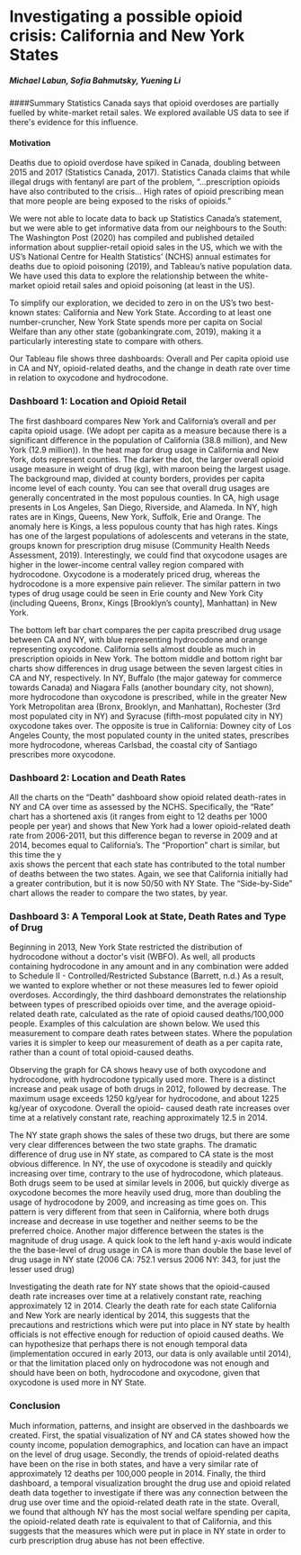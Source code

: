 

# Investigating a possible opioid crisis: California and New York States

##### Michael Labun, Sofia Bahmutsky, Yuening Li

####Summary
Statistics Canada says that opioid overdoses are partially fuelled by white-market retail sales.  We explored available US data to see if there's evidence for this influence.

#### Motivation
Deaths due to opioid overdose have spiked in Canada, doubling between 2015 and 2017 (Statistics Canada, 2017). Statistics Canada claims that while illegal drugs with fentanyl are part of the problem, “...prescription opioids have also contributed to the crisis... High rates of opioid prescribing mean that more people are being exposed to the risks of opioids.”

We were not able to locate data to back up Statistics Canada’s statement, but we were able to get informative data from our neighbours to the South: The Washington Post (2020) has compiled and published detailed information about supplier-retail opioid sales in the US, which we with the US’s National Centre for Health Statistics’ (NCHS) annual estimates for deaths due to opioid poisoning (2019), and Tableau’s native population data. We have used this data to explore the relationship between the white-market opioid retail sales and opioid poisoning (at least in the US).

To simplify our exploration, we decided to zero in on the US’s two best-known states: California and New York State. According to at least one number-cruncher, New York State spends more per capita on Social Welfare than any other state (gobankingrate.com, 2019), making it a particularly interesting state to compare with others.

Our Tableau file shows three dashboards: Overall and Per capita opioid use in CA and NY, opioid-related deaths, and the change in death rate over time in relation to oxycodone and hydrocodone.

### Dashboard 1: Location and Opioid Retail
The first dashboard compares New York and California’s overall and per capita opioid usage. (We adopt per capita as a measure because there is a significant difference in the population of California (38.8 million), and New York (12.9 million)).
In the heat map for drug usage in California and New York, dots represent counties. The darker the dot, the larger overall opioid usage measure in weight of drug (kg), with maroon being the largest usage. The background map, divided at county borders, provides per capita income level of each county. You can see that overall drug usages are generally concentrated in the most populous counties. In CA, high usage presents in Los Angeles, San Diego, Riverside, and Alameda. In NY, high rates are in Kings, Queens, New York, Suffolk, Erie and Orange. The anomaly here is Kings, a less populous county that has high rates. Kings has one of the largest populations of adolescents and veterans in the state, groups known for prescription drug misuse (Community Health Needs Assessment, 2019). Interestingly, we could find that oxycodone usages are higher in the lower-income central valley region compared with hydrocodone. Oxycodone is a moderately priced drug, whereas the hydrocodone is a more expensive pain reliever. The similar pattern in two types of drug usage could be seen in Erie county and New York City (including Queens, Bronx, Kings [Brooklyn’s county], Manhattan) in New York.

The bottom left bar chart compares the per capita prescribed drug usage between CA and NY, with blue representing hydrocodone and orange representing oxycodone. California sells almost double as much in prescription opioids in New York. The bottom middle and bottom right bar charts show differences in drug usage between the seven largest cities in CA and NY, respectively. In NY, Buffalo (the major gateway for commerce towards Canada) and Niagara Falls (another boundary city, not shown), more hydrocodone than oxycodone is prescribed, while in the greater New York Metropolitan area (Bronx, Brooklyn, and Manhattan), Rochester (3rd most populated city in NY) and Syracuse (fifth-most populated city in NY) oxycodone takes over. The opposite is true in California: Downey city of Los Angeles County, the most populated county in the united states, prescribes more hydrocodone, whereas Carlsbad, the coastal city of Santiago prescribes more oxycodone.

### Dashboard 2: Location and Death Rates
All the charts on the “Death” dashboard show opioid related death-rates in NY and CA over time as assessed by the NCHS. Specifically, the “Rate” chart has a shortened axis (it ranges from eight to 12 deaths per 1000 people per year) and shows that New York had a lower opioid-related death rate from 2006-2011, but this difference began to reverse in 2009 and at 2014, becomes equal to California’s. The “Proportion” chart is similar, but this time the y    
axis shows the percent that each state has contributed to the total number of deaths between the two states. Again, we see that California initially had a greater contribution, but it is now 50/50 with NY State. The “Side-by-Side” chart allows the reader to compare the two states, by year.

### Dashboard 3: A Temporal Look at State, Death Rates and Type of Drug
Beginning in 2013, New York State restricted the distribution of hydrocodone without a doctor's visit (WBFO). As well, all products containing hydrocodone in any amount and in any combination were added to Schedule II - Controlled/Restricted Substance (Barrett, n.d.) As a result, we wanted to explore whether or not these measures led to fewer opioid overdoses.
Accordingly, the third dashboard demonstrates the relationship between types of prescribed opioids over time, and the average opioid-related death rate, calculated as the rate of opioid caused deaths/100,000 people. Examples of this calculation are shown below. We used this measurement to compare death rates between states. Where the population varies it is simpler to keep our measurement of death as a per capita rate, rather than a count of total opioid-caused deaths.

Observing the graph for CA shows heavy use of both oxycodone and hydrocodone, with hydrocodone typically used more. There is a distinct increase and peak usage of both drugs in 2012, followed by decrease. The maximum usage exceeds 1250 kg/year for hydrocodone, and about 1225 kg/year of oxycodone. Overall the opioid- caused death rate increases over time at a relatively constant rate, reaching approximately 12.5 in 2014.

The NY state graph shows the sales of these two drugs, but there are some very clear differences between the two state graphs. The dramatic difference of drug use in NY state, as compared to CA state is the most obvious difference. In NY, the use of oxycodone is steadily and quickly increasing over time, contrary to the use of hydrocodone, which plateaus. Both drugs seem to be used at similar levels in 2006, but quickly diverge as oxycodone becomes the more heavily used drug, more than doubling the usage of hydrocodone by 2009, and increasing as time goes on. This pattern is very different from that seen in California, where both drugs increase and decrease in use together and neither seems to be the preferred choice. Another major difference between the states is the magnitude of drug usage. A quick look to the left hand y-axis would indicate the the base-level of drug usage in CA is more than double the base level of drug usage in NY state (2006 CA: 752.1 versus 2006 NY: 343, for just the lesser used drug)

Investigating the death rate for NY state shows that the opioid-caused death rate increases over time at a relatively constant rate, reaching approximately 12 in 2014. Clearly the death rate for each state California and New York are nearly identical by 2014, this suggests that the precautions and restrictions which were put into place in NY state by health officials is not effective enough for reduction of opioid caused deaths. We can hypothesize that perhaps there is not enough temporal data (implementation occured in early 2013, our data is only available until 2014), or that the limitation placed only on hydrocodone was not enough and should have been on both, hydrocodone and oxycodone, given that oxycodone is used more in NY State.

### Conclusion
Much information, patterns, and insight are observed in the dashboards we created. First, the spatial visualization of NY and CA states showed how the county income, population demographics, and location can have an impact on the level of drug usage. Secondly, the trends of opioid-related deaths have been on the rise in both states, and have a very similar rate of approximately 12 deaths per 100,000 people in 2014. Finally, the third dashboard, a temporal visualization brought the drug use and opioid related death data together to investigate if there was any connection between the drug use over time and the opioid-related death rate in the state. Overall, we found that although NY has the most social welfare spending per capita, the opioid-related death rate is equivalent to that of California, and this suggests that the measures which were put in place in NY state in order to curb prescription drug abuse has not been effective.
